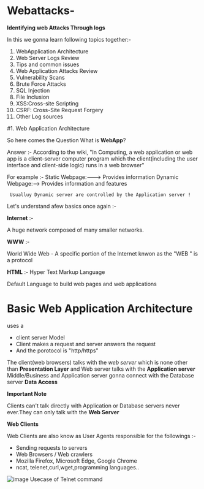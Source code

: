 # Webattacks-
**Identifying web Attacks Through logs**

In this we gonna learn following topics together:- 

1. WebApplication Architecture 
2. Web Server Logs Review
3. Tips and common issues 
4. Web Application Attacks Review 
5. Vulnerability Scans
6. Brute Force Attacks
7. SQL Injection 
8. File Inclusion 
9. XSS:Cross-site Scripting 
10. CSRF: Cross-Site Request Forgery
11. Other Log sources



#1. Web Application Architecture 

So here comes the Question What is **WebApp**?

Answer :- According to the wiki, "In Computing, a web application or web app is a client-server computer program which the client(including the user interface and client-side logic) runs in a web browser"

For example :- Static Webpage:---> Provides information 
               Dynamic Webpage:--> Provides information and features
               
     Usualluy Dynamic server are controlled by the Application server !          

Let's understand afew basics once again :-

**Internet** :-

A huge network composed of many smaller networks.

**WWW** :- 

World Wide Web - A specific portion of the Internet knwon as the "WEB " is a protocol 

**HTML** :- Hyper Text Markup Language 

Default Language to build web pages and web applications 

# Basic Web Application Architecture 

uses a 

* client server Model 
* Client makes a request and server answers the request
* And the porotocol is "http/https"


The client(web browsers) talks with the *web server* which is none other than **Presentation Layer**  and Web server talks with the **Application server** Middle/Business and Application server gonna connect with the Database server **Data Access**

**Important Note** 

Clients can't talk directly with Application or Database servers never ever.They can only talk with the **Web Server**

**Web Clients** 

Web Clients are also know as User Agents responsible for the followings :- 

* Sending requests to servers
* Web Browsers / Web crawlers 
* Mozilla Firefox, Microsoft Edge, Google Chrome
* ncat, telenet,curl,wget,programming languages..

![image](https://user-images.githubusercontent.com/42417756/210399658-e7ae9254-2d88-421b-b968-dadaf83b9fc6.png)
 Usecase of Telnet command 

